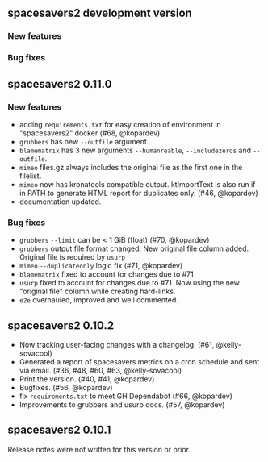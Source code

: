 ## spacesavers2 development version

### New features

### Bug fixes

## spacesavers2 0.11.0

### New features

- adding `requirements.txt` for easy creation of environment in "spacesavers2" docker (#68, @kopardev)
- `grubbers` has new `--outfile` argument.
- `blamematrix` has 3 new arguments `--humanreable`, `--includezeros` and `--outfile`.
- `mimeo` files.gz always includes the original file as the first one in the filelist.
- `mimeo` now has kronatools compatible output. ktImportText is also run if in PATH to generate HTML report for duplicates only. (#46, @kopardev)
- documentation updated.

### Bug fixes

- `grubbers` `--limit` can be < 1 GiB (float) (#70, @kopardev)
- `grubbers` output file format changed. New original file column added. Original file is required by `usurp`
- `mimeo` `--duplicateonly` logic fix (#71, @kopardev)
- `blamematrix` fixed to account for changes due to #71
- `usurp` fixed to account for changes due to #71. Now using the new "original file" column while creating hard-links.
- `e2e` overhauled, improved and well commented.
  
## spacesavers2 0.10.2

- Now tracking user-facing changes with a changelog. (#61, @kelly-sovacool)
- Generated a report of spacesavers metrics on a cron schedule and sent via email. (#36, #48, #60, #63, @kelly-sovacool)
- Print the version. (#40, #41, @kopardev)
- Bugfixes. (#56, @kopardev)
- fix `requirements.txt` to meet GH Dependabot (#66, @kopardev)
- Improvements to grubbers and usurp docs. (#57, @kopardev)

## spacesavers2 0.10.1

Release notes were not written for this version or prior.
